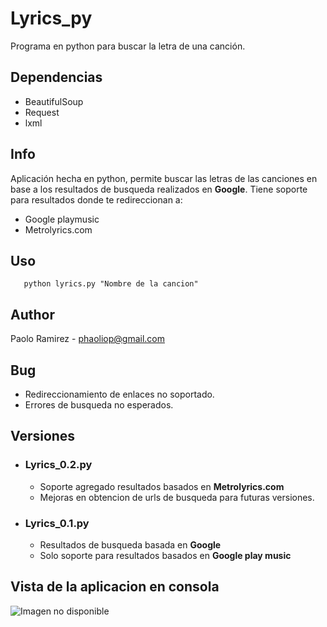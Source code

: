 # Lyrics_py
Programa en python para buscar la letra de una canción.

## Dependencias
- BeautifulSoup 
- Request
- lxml

## Info

Aplicación hecha en python, permite buscar las letras de las canciones en base a los resultados de busqueda realizados en **Google**. Tiene soporte para resultados donde te redireccionan a:
  * Google playmusic
  * Metrolyrics.com
  
## Uso
 ```
    python lyrics.py "Nombre de la cancion"
 ``` 
 
## Author
Paolo Ramirez - phaoliop@gmail.com

## Bug
- Redireccionamiento de enlaces no soportado.
- Errores de busqueda no esperados.

## Versiones
  * ### Lyrics_0.2.py
    - Soporte agregado resultados basados en **Metrolyrics.com**
    - Mejoras en obtencion de urls de busqueda para futuras versiones.
    
  * ### Lyrics_0.1.py
    - Resultados de busqueda basada en **Google**
    - Solo soporte para resultados basados en **Google play music**

## Vista de la aplicacion en consola
![Imagen no disponible](https://github.com/phaoliop/Lyrics_py/blob/master/imagenes/prueba_0-2.png)
